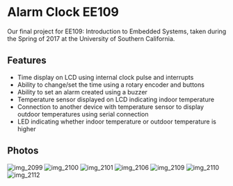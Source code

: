 # Alarm Clock EE109

Our final project for EE109: Introduction to Embedded Systems, taken during the Spring of 2017 at the University of Southern California.

## Features
- Time display on LCD using internal clock pulse and interrupts
- Ability to change/set the time using a rotary encoder and buttons
- Ability to set an alarm created using a buzzer
- Temperature sensor displayed on LCD indicating indoor temperature
- Connection to another device with temperature sensor to display outdoor temperatures using serial connection
- LED indicating whether indoor temperature or outdoor temperature is higher

## Photos
![img_2099](https://cloud.githubusercontent.com/assets/22362476/26421990/1bc8fe08-4096-11e7-9fd3-56cc032f7dd5.jpg)
![img_2100](https://cloud.githubusercontent.com/assets/22362476/26421984/1bbc9f96-4096-11e7-9433-df425bb70499.jpg)
![img_2101](https://cloud.githubusercontent.com/assets/22362476/26421986/1bbdc63c-4096-11e7-8f62-3a1f7a67bc46.jpg)
![img_2106](https://cloud.githubusercontent.com/assets/22362476/26421987/1bc13c04-4096-11e7-919e-07b3b1c873f4.jpg)
![img_2109](https://cloud.githubusercontent.com/assets/22362476/26421985/1bbce258-4096-11e7-9488-819d3ed0453c.jpg)
![img_2110](https://cloud.githubusercontent.com/assets/22362476/26421988/1bc30822-4096-11e7-9e26-7082d8e985f7.jpg)
![img_2112](https://cloud.githubusercontent.com/assets/22362476/26421989/1bc6d664-4096-11e7-9155-25a290a60152.jpg)

